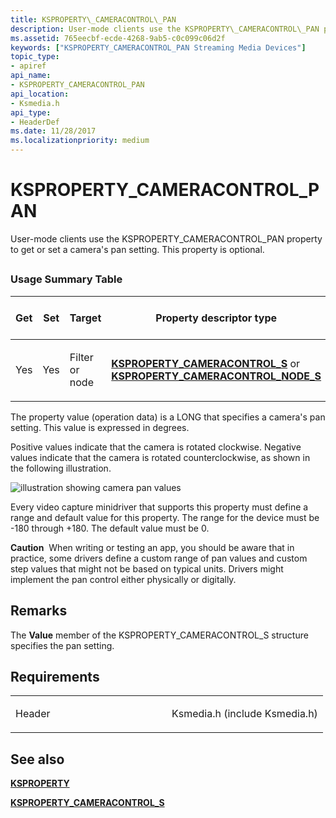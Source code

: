 ```yaml
---
title: KSPROPERTY\_CAMERACONTROL\_PAN
description: User-mode clients use the KSPROPERTY\_CAMERACONTROL\_PAN property to get or set a camera's pan setting. This property is optional.
ms.assetid: 765eecbf-ecde-4268-9ab5-c0c099c06d2f
keywords: ["KSPROPERTY_CAMERACONTROL_PAN Streaming Media Devices"]
topic_type:
- apiref
api_name:
- KSPROPERTY_CAMERACONTROL_PAN
api_location:
- Ksmedia.h
api_type:
- HeaderDef
ms.date: 11/28/2017
ms.localizationpriority: medium
---
```


# KSPROPERTY\_CAMERACONTROL\_PAN


User-mode clients use the KSPROPERTY\_CAMERACONTROL\_PAN property to get or set a camera's pan setting. This property is optional.

## <span id="ddk_ksproperty_cameracontrol_pan_ks"></span><span id="DDK_KSPROPERTY_CAMERACONTROL_PAN_KS"></span>


### Usage Summary Table

<table>
<colgroup>
<col width="20%" />
<col width="20%" />
<col width="20%" />
<col width="20%" />
<col width="20%" />
</colgroup>
<thead>
<tr class="header">
<th>Get</th>
<th>Set</th>
<th>Target</th>
<th>Property descriptor type</th>
<th>Property value type</th>
</tr>
</thead>
<tbody>
<tr class="odd">
<td><p>Yes</p></td>
<td><p>Yes</p></td>
<td><p>Filter or node</p></td>
<td><p><a href="https://docs.microsoft.com/windows-hardware/drivers/ddi/ksmedia/ns-ksmedia-ksproperty_cameracontrol_s" data-raw-source="[&lt;strong&gt;KSPROPERTY_CAMERACONTROL_S&lt;/strong&gt;](https://docs.microsoft.com/windows-hardware/drivers/ddi/ksmedia/ns-ksmedia-ksproperty_cameracontrol_s)"><strong>KSPROPERTY_CAMERACONTROL_S</strong></a> or <a href="https://docs.microsoft.com/windows-hardware/drivers/ddi/ksmedia/ns-ksmedia-ksproperty_cameracontrol_node_s" data-raw-source="[&lt;strong&gt;KSPROPERTY_CAMERACONTROL_NODE_S&lt;/strong&gt;](https://docs.microsoft.com/windows-hardware/drivers/ddi/ksmedia/ns-ksmedia-ksproperty_cameracontrol_node_s)"><strong>KSPROPERTY_CAMERACONTROL_NODE_S</strong></a></p></td>
<td><p>LONG</p></td>
</tr>
</tbody>
</table>

 

The property value (operation data) is a LONG that specifies a camera's pan setting. This value is expressed in degrees.

Positive values indicate that the camera is rotated clockwise. Negative values indicate that the camera is rotated counterclockwise, as shown in the following illustration.

![illustration showing camera pan values](images/cam-pan-1.png)

Every video capture minidriver that supports this property must define a range and default value for this property. The range for the device must be -180 through +180. The default value must be 0.

**Caution**  When writing or testing an app, you should be aware that in practice, some drivers define a custom range of pan values and custom step values that might not be based on typical units. Drivers might implement the pan control either physically or digitally.

 

Remarks
-------

The **Value** member of the KSPROPERTY\_CAMERACONTROL\_S structure specifies the pan setting.

Requirements
------------

<table>
<colgroup>
<col width="50%" />
<col width="50%" />
</colgroup>
<tbody>
<tr class="odd">
<td><p>Header</p></td>
<td>Ksmedia.h (include Ksmedia.h)</td>
</tr>
</tbody>
</table>

## See also


[**KSPROPERTY**](https://docs.microsoft.com/windows-hardware/drivers/ddi/ks/ns-ks-ksidentifier)

[**KSPROPERTY\_CAMERACONTROL\_S**](https://docs.microsoft.com/windows-hardware/drivers/ddi/ksmedia/ns-ksmedia-ksproperty_cameracontrol_s)

 

 






